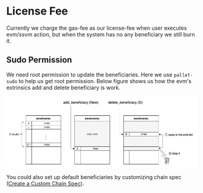 # License Fee

Currently we charge the gas-fee as our license-fee when user executes evm/ssvm action, but when the system has no any beneficiary we still burn it.

## Sudo Permission
We need root permission to update the beneficiaries. Here we use `pallet-sudo` to help us get root permission. Below figure shows us how the  evm's extrinsics add and delete beneficiary is work.

![](./updateBeneficiary.png)

You could also set up default beneficiaries by customizing chain spec ([Create a Custom Chain Spec](https://substrate.dev/docs/en/tutorials/start-a-private-network/customspec)).
